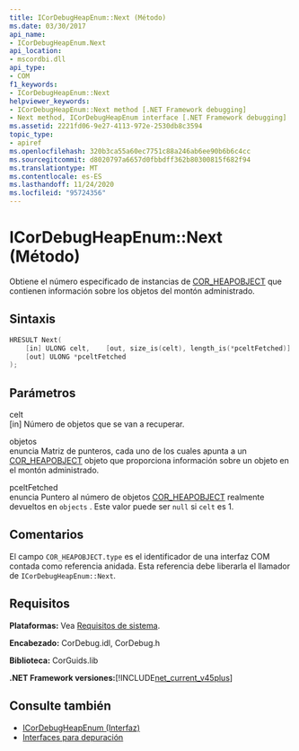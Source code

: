 ```yaml
---
title: ICorDebugHeapEnum::Next (Método)
ms.date: 03/30/2017
api_name:
- ICorDebugHeapEnum.Next
api_location:
- mscordbi.dll
api_type:
- COM
f1_keywords:
- ICorDebugHeapEnum::Next
helpviewer_keywords:
- ICorDebugHeapEnum::Next method [.NET Framework debugging]
- Next method, ICorDebugHeapEnum interface [.NET Framework debugging]
ms.assetid: 2221fd06-9e27-4113-972e-2530db8c3594
topic_type:
- apiref
ms.openlocfilehash: 320b3ca55a60ec7751c88a246ab6ee90b6b6c4cc
ms.sourcegitcommit: d8020797a6657d0fbbdff362b80300815f682f94
ms.translationtype: MT
ms.contentlocale: es-ES
ms.lasthandoff: 11/24/2020
ms.locfileid: "95724356"
---
```

# <a name="icordebugheapenumnext-method"></a>ICorDebugHeapEnum::Next (Método)

Obtiene el número especificado de instancias de [COR_HEAPOBJECT](cor-heapobject-structure.md) que contienen información sobre los objetos del montón administrado.  
  
## <a name="syntax"></a>Sintaxis  
  
```cpp  
HRESULT Next(  
    [in] ULONG celt,    [out, size_is(celt), length_is(*pceltFetched)] COR_HEAPOBJECT  objects[],
    [out] ULONG *pceltFetched  
);  
```  
  
## <a name="parameters"></a>Parámetros  

 celt  
 [in] Número de objetos que se van a recuperar.  
  
 objetos  
 enuncia Matriz de punteros, cada uno de los cuales apunta a un [COR_HEAPOBJECT](cor-heapobject-structure.md) objeto que proporciona información sobre un objeto en el montón administrado.  
  
 pceltFetched  
 enuncia Puntero al número de objetos [COR_HEAPOBJECT](cor-heapobject-structure.md) realmente devueltos en `objects` . Este valor puede ser `null` si `celt` es 1.  
  
## <a name="remarks"></a>Comentarios  

 El campo `COR_HEAPOBJECT.type` es el identificador de una interfaz COM contada como referencia anidada. Esta referencia debe liberarla el llamador de `ICorDebugHeapEnum::Next`.  
  
## <a name="requirements"></a>Requisitos  

 **Plataformas:** Vea [Requisitos de sistema](../../get-started/system-requirements.md).  
  
 **Encabezado:** CorDebug.idl, CorDebug.h  
  
 **Biblioteca:** CorGuids.lib  
  
 **.NET Framework versiones:**[!INCLUDE[net_current_v45plus](../../../../includes/net-current-v45plus-md.md)]  
  
## <a name="see-also"></a>Consulte también

- [ICorDebugHeapEnum (Interfaz)](icordebugheapenum-interface.md)
- [Interfaces para depuración](debugging-interfaces.md)
